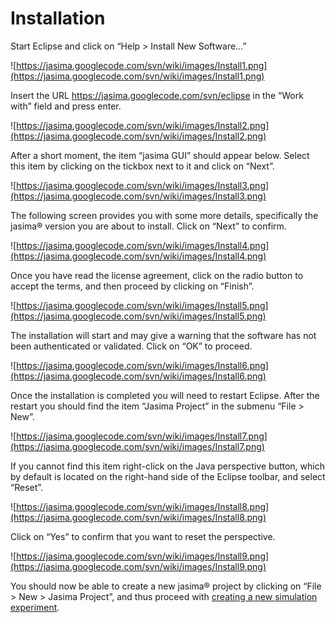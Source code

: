 # Installation #

Start Eclipse and click on “Help > Install New Software…”

![https://jasima.googlecode.com/svn/wiki/images/Install1.png](https://jasima.googlecode.com/svn/wiki/images/Install1.png)

Insert the URL https://jasima.googlecode.com/svn/eclipse in the “Work with” field and press enter.

![https://jasima.googlecode.com/svn/wiki/images/Install2.png](https://jasima.googlecode.com/svn/wiki/images/Install2.png)

After a short moment, the item “jasima GUI” should appear below. Select this item by clicking on the tickbox next to it and click on “Next”.

![https://jasima.googlecode.com/svn/wiki/images/Install3.png](https://jasima.googlecode.com/svn/wiki/images/Install3.png)

The following screen provides you with some more details, specifically the jasima® version you are about to install. Click on “Next” to confirm.

![https://jasima.googlecode.com/svn/wiki/images/Install4.png](https://jasima.googlecode.com/svn/wiki/images/Install4.png)

Once you have read the license agreement, click on the radio button to accept the terms, and then proceed by clicking on “Finish”.

![https://jasima.googlecode.com/svn/wiki/images/Install5.png](https://jasima.googlecode.com/svn/wiki/images/Install5.png)

The installation will start and may give a warning that the software has not been authenticated or validated. Click on “OK” to proceed.

![https://jasima.googlecode.com/svn/wiki/images/Install6.png](https://jasima.googlecode.com/svn/wiki/images/Install6.png)

Once the installation is completed you will need to restart Eclipse. After the restart you should find the item “Jasima Project” in the submenu “File > New”.

![https://jasima.googlecode.com/svn/wiki/images/Install7.png](https://jasima.googlecode.com/svn/wiki/images/Install7.png)

If you cannot find this item right-click on the Java perspective button, which by default is located on the right-hand side of the Eclipse toolbar, and select “Reset”.

![https://jasima.googlecode.com/svn/wiki/images/Install8.png](https://jasima.googlecode.com/svn/wiki/images/Install8.png)

Click on “Yes” to confirm that you want to reset the perspective.

![https://jasima.googlecode.com/svn/wiki/images/Install9.png](https://jasima.googlecode.com/svn/wiki/images/Install9.png)

You should now be able to create a new jasima® project by clicking on 		  “File > New > Jasima Project”, and thus proceed with [creating a new simulation experiment](CreatingExperiments.md).